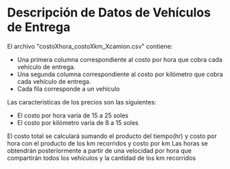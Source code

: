 # Descripción de Datos de Vehículos de Entrega

El archivo "costoXhora_costoXkm_Xcamion.csv" contiene:
- Una primera columna correspondiente al costo por hora que cobra cada vehículo de entrega.
- Una segunda columna correspondiente al costo por kilómetro que cobra cada vehículo de entrega.
- Cada fila corresponde a un vehículo

Las características de los precios son las siguientes:
* El costo por hora varía de 15 a 25 soles
* El costo por kilómetro varía de 8 a 15 soles

El costo total se calculará sumando el producto del tiempo(hr) y costo por hora con el producto de los km recorridos y costo por km
Las horas se obtendrán posteriormente a partir de una velocidad por hora que compartirán todos los vehículos y la cantidad de los km recorridos
